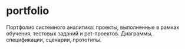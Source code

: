 # portfolio
Портфолио системного аналитика: проекты, выполненные в рамках обучения, тестовых заданий и pet-проектов. Диаграммы, спецификации, сценарии, прототипы.
